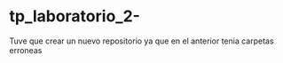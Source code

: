 # tp_laboratorio_2-
Tuve que crear un nuevo repositorio ya que en el anterior tenia carpetas erroneas
